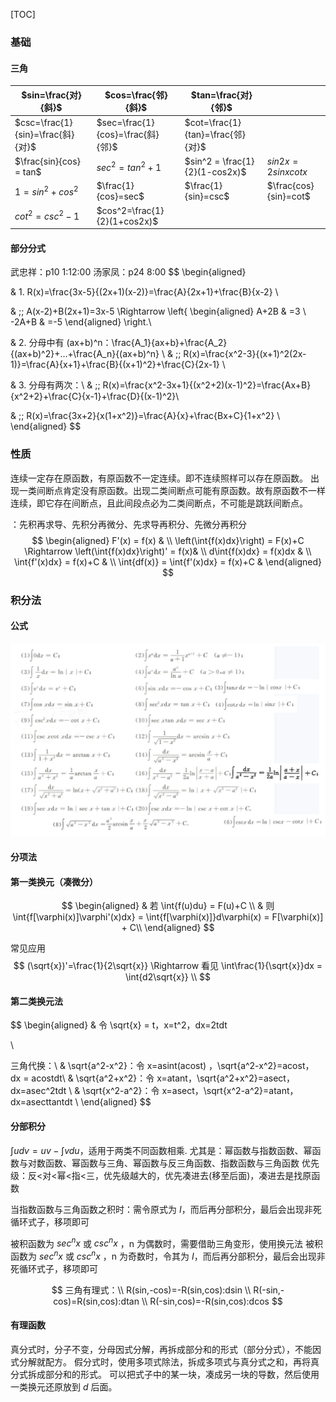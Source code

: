 [TOC]

### 基础

#### 三角

| $sin=\frac{对}{斜}$               | $cos=\frac{邻}{斜}$               | $tan=\frac{对}{邻}$               |                       |
| --------------------------------- | --------------------------------- | --------------------------------- | --------------------- |
| $csc=\frac{1}{sin}=\frac{斜}{对}$ | $sec=\frac{1}{cos}=\frac{斜}{邻}$ | $cot=\frac{1}{tan}=\frac{邻}{对}$ |                       |
| $\frac{sin}{cos} = tan$           | $sec^2 = tan^2+1$                 | $sin^2 = \frac{1}{2}(1-cos2x)$    | $sin2x=2sinxcotx$     |
| $1=sin^2+cos^2$                   | $\frac{1}{cos}=sec$               | $\frac{1}{sin}=csc$               | $\frac{cos}{sin}=cot$ |
| $cot^2=csc^2-1$                   | $cos^2=\frac{1}{2}(1+cos2x)$      |                                   |                       |

#### 部分分式

武忠祥：p10 1:12:00
汤家凤：p24 8:00
$$
\begin{aligned}

& 1. R(x)=\frac{3x-5}{(2x+1)(x-2)}=\frac{A}{2x+1}+\frac{B}{x-2}	\\

& \;\; A(x-2)+B(2x+1)=3x-5 \Rightarrow 
\left\{
\begin{aligned}
A+2B & =3	\\
-2A+B & =-5
\end{aligned}
\right.\\ 

& 2. 分母中有 (ax+b)^n：\frac{A_1}{ax+b}+\frac{A_2}{(ax+b)^2}+...+\frac{A_n}{(ax+b)^n}	\\
& \;\; R(x)=\frac{x^2-3}{(x+1)^2(2x-1)}=\frac{A}{x+1}+\frac{B}{(x+1)^2}+\frac{C}{2x-1} \\

& 3. 分母有两次：\\
& \;\; R(x)=\frac{x^2-3x+1}{(x^2+2)(x-1)^2}=\frac{Ax+B}{x^2+2}+\frac{C}{x-1}+\frac{D}{(x-1)^2}\\

& \;\; R(x)=\frac{3x+2}{x(1+x^2)}=\frac{A}{x}+\frac{Bx+C}{1+x^2} \\
\end{aligned}
$$






### 性质

连续一定存在原函数，有原函数不一定连续。即不连续照样可以存在原函数。
出现一类间断点肯定没有原函数。出现二类间断点可能有原函数。故有原函数不一样连续，即它存在间断点，且此间段点必为二类间断点，不可能是跳跃间断点。

：先积再求导、先积分再微分、先求导再积分、先微分再积分
$$
\begin{aligned}
F'(x) = f(x) & 	\\
\left(\int{f(x)dx}\right) = F(x)+C \Rightarrow \left(\int{f(x)dx}\right)' = f(x)&  \\
d\int{f(x)dx} = f(x)dx & 	\\
\int{f'(x)dx} = f(x)+C	& \\
\int{df(x)} = \int{f'(x)dx} = f(x)+C & 
\end{aligned}
$$








### 积分法

#### 公式

![1651748597624](assets/1651748597624.png)

#### 分项法

#### 第一类换元（凑微分）

$$
\begin{aligned}
& 若 \int{f(u)du} = F(u)+C	\\
& 则 \int{f[\varphi(x)]\varphi'(x)dx} = \int{f[\varphi(x)]}d\varphi(x) = F[\varphi(x)] + C\\
\end{aligned}
$$

常见应用
$$
(\sqrt{x})'=\frac{1}{2\sqrt{x}} \Rightarrow 看见 \int\frac{1}{\sqrt{x}}dx = \int{d2\sqrt{x}}	\\
$$

#### 第二类换元法

$$
\begin{aligned}
& 令 \sqrt{x} = t，x=t^2，dx=2tdt


\\

三角代换：\\
& \sqrt{a^2-x^2}：令 x=asint(acost)	，\sqrt{a^2-x^2}=acost， dx = acostdt\\
& \sqrt{a^2+x^2}：令 x=atant，\sqrt{a^2+x^2}=asect，dx=asec^2tdt	\\
& \sqrt{x^2-a^2}：令 x=asect，\sqrt{x^2-a^2}=atant，dx=asecttantdt	\\
\end{aligned}
$$

#### 分部积分

$\int{udv}=uv-\int{vdu}$，适用于两类不同函数相乘.
尤其是：幂函数与指数函数、幂函数与对数函数、幂函数与三角、幂函数与反三角函数、指数函数与三角函数
优先级：反<对<幂<指<三，优先级越大的，优先凑进去(移至后面)，凑进去是找原函数

当指数函数与三角函数之积时：需令原式为 $I$，而后再分部积分，最后会出现非死循环式子，移项即可

被积函数为 $sec^nx$ 或 $csc^nx$ ，n 为偶数时，需要借助三角变形，使用换元法
被积函数为 $sec^nx$ 或 $csc^nx$ ，n 为奇数时，令其为 $I$，而后再分部积分，最后会出现非死循环式子，移项即可

$$
三角有理式：\\
R(sin,-cos)=-R(sin,cos):dsin	\\
R(-sin,-cos)=R(sin,cos):dtan	\\
R(-sin,cos)=-R(sin,cos):dcos
$$



#### 有理函数

真分式时，分子不变，分母因式分解，再拆成部分和的形式（部分分式），不能因式分解就配方。
假分式时，使用多项式除法，拆成多项式与真分式之和，再将真分式拆成部分和的形式。
可以把式子中的某一块，凑成另一块的导数，然后使用一类换元还原放到 $d$ 后面。